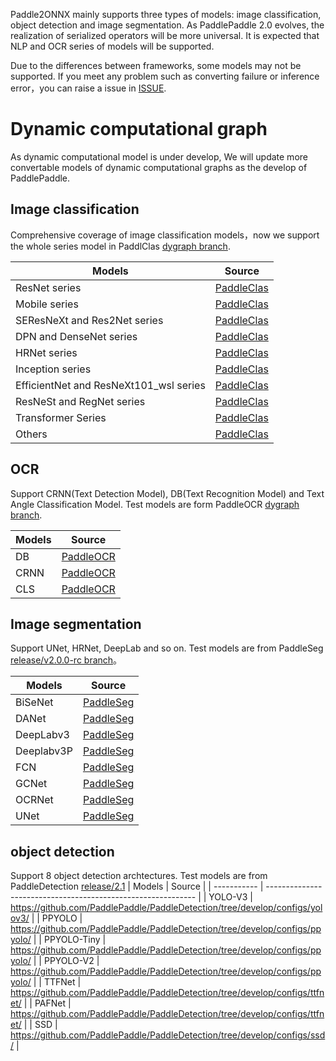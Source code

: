 Paddle2ONNX mainly supports three types of models: image classification, object detection and image segmentation.
As PaddlePaddle 2.0 evolves, the realization of serialized operators will be more universal. It is expected that NLP and OCR series of models will be supported.

Due to the differences between frameworks, some models may not be supported. If you meet any problem such as converting failure or inference error，you can raise a issue in [ISSUE](https://github.com/PaddlePaddle/paddle-onnx/issues/new).

# Dynamic computational graph

As dynamic computational model is under develop,  We will update more convertable models of dynamic computational graphs as the develop of PaddlePaddle.

## Image classification

Comprehensive coverage of image classification models，now we support the whole series model in PaddlClas  [dygraph branch](https://github.com/paddlepaddle/PaddleClas/tree/dygraph).

|Models | Source |  
|---|---|
| ResNet series| [PaddleClas](https://github.com/PaddlePaddle/PaddleClas/blob/dygraph/README.md#resnet-and-vd-series)|
| Mobile series | [PaddleClas](https://github.com/PaddlePaddle/PaddleClas/blob/dygraph/README.md#mobile-series)|
| SEResNeXt and Res2Net series | [PaddleClas](https://github.com/PaddlePaddle/PaddleClas/blob/dygraph/README.md#seresnext-and-res2net-series)|
| DPN and DenseNet series |[PaddleClas](https://github.com/PaddlePaddle/PaddleClas/blob/dygraph/README.md#dpn-and-densenet-series)|
| HRNet series |[PaddleClas](https://github.com/PaddlePaddle/PaddleClas/blob/dygraph/README.md#hrnet-series)|
| Inception series |[PaddleClas](https://github.com/PaddlePaddle/PaddleClas/blob/dygraph/README.md#inception-series)|
| EfficientNet and ResNeXt101_wsl series |[PaddleClas](https://github.com/PaddlePaddle/PaddleClas/blob/dygraph/README.md#efficientnet-and-resnext101_wsl-series)|
| ResNeSt and RegNet series |[PaddleClas](https://github.com/PaddlePaddle/PaddleClas/blob/dygraph/README.md#resnest-and-regnet-series)|
| Transformer Series |[PaddleClas](https://github.com/PaddlePaddle/PaddleClas/blob/dygraph/README.md#transformer-series)|
| Others |[PaddleClas](https://github.com/PaddlePaddle/PaddleClas/blob/dygraph/README.md#others)|


## OCR
Support CRNN(Text Detection Model), DB(Text Recognition Model) and Text Angle Classification Model. Test models are form PaddleOCR [dygraph branch](https://github.com/PaddlePaddle/PaddleOCR//tree/dygraph).

| Models | Source |
|-------|--------|
|DB|[PaddleOCR](https://github.com/PaddlePaddle/PaddleOCR/blob/develop/doc/doc_en/algorithm_overview_en.md#1-text-detection-algorithm) |
|CRNN|[PaddleOCR](https://github.com/PaddlePaddle/PaddleOCR/blob/dygraph/doc/doc_en/algorithm_overview_en.md#2-text-recognition-algorithm) |
|CLS|[PaddleOCR](https://github.com/PaddlePaddle/PaddleOCR/blob/dygraph/doc/doc_en/models_list_en.md#3-text-angle-classification-model) |

## Image segmentation
Support UNet, HRNet, DeepLab and so on. Test models are from PaddleSeg [release/v2.0.0-rc branch](https://github.com/PaddlePaddle/PaddleSeg/tree/release/v2.0.0-rc)。

| Models | Source |
|-------|--------|
|BiSeNet|[PaddleSeg](https://github.com/PaddlePaddle/PaddleSeg/tree/release/v2.0.0-rc/configs/bisenet) |
|DANet|[PaddleSeg](https://github.com/PaddlePaddle/PaddleSeg/blob/release/v2.0.0-rc/configs/danet) |
|DeepLabv3|[PaddleSeg](https://github.com/PaddlePaddle/PaddleSeg/blob/release/v2.0.0-rc/configs/deeplabv3) |
|Deeplabv3P |[PaddleSeg](https://github.com/PaddlePaddle/PaddleSeg/blob/release/v2.0.0-rc/configs/deeplabv3p) |
|FCN|[PaddleSeg](https://github.com/PaddlePaddle/PaddleSeg/blob/release/v2.0.0-rc/configs/fcn) |
|GCNet|[PaddleSeg](https://github.com/PaddlePaddle/PaddleSeg/blob/release/v2.0.0-rc/configs/gcnet) |
|OCRNet|[PaddleSeg](https://github.com/PaddlePaddle/PaddleSeg/blob/release/v2.0.0-rc/configs/ocrnet) |
|UNet|[PaddleSeg](https://github.com/PaddlePaddle/PaddleSeg/blob/release/v2.0.0-rc/configs/unet) |

## object detection
Support 8 object detection archtectures. Test models are from PaddleDetection [release/2.1](https://github.com/PaddlePaddle/PaddleDetection/tree/release/2.1)
| Models      | Source                                                       |
| ----------- | ------------------------------------------------------------ |
| YOLO-V3     | https://github.com/PaddlePaddle/PaddleDetection/tree/develop/configs/yolov3/ |
| PPYOLO      | https://github.com/PaddlePaddle/PaddleDetection/tree/develop/configs/ppyolo/ |
| PPYOLO-Tiny | https://github.com/PaddlePaddle/PaddleDetection/tree/develop/configs/ppyolo/ |
| PPYOLO-V2   | https://github.com/PaddlePaddle/PaddleDetection/tree/develop/configs/ppyolo/ |
| TTFNet      | https://github.com/PaddlePaddle/PaddleDetection/tree/develop/configs/ttfnet/ |
| PAFNet      | https://github.com/PaddlePaddle/PaddleDetection/tree/develop/configs/ttfnet/ |
| SSD         | https://github.com/PaddlePaddle/PaddleDetection/tree/develop/configs/ssd/ |
